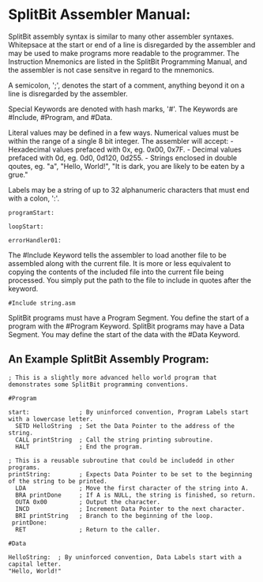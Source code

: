 # SplitBit Assembler Manual:

SplitBit assembly syntax is similar to many other assembler syntaxes. Whitepsace at the start or end of a line is disregarded by the assembler and may be used to make programs more readable to the programmer. The Instruction Mnemonics are listed in the SplitBit Programming Manual, and the assembler is not case sensitve in regard to the mnemonics.

A semicolon, ';', denotes the start of a comment, anything beyond it on a line is disregarded by the assembler.

Special Keywords are denoted with hash marks, '#'. The Keywords are #Include, #Program, and #Data.

Literal values may be defined in a few ways. Numerical values must be within the range of a single 8 bit integer.
The assembler will accept:
    - Hexadecimal values prefaced with 0x, eg. 0x00, 0x7F.
    - Decimal values prefaced with 0d, eg. 0d0, 0d120, 0d255.
    - Strings enclosed in double qoutes, eg. "a", "Hello, World!", "It is dark, you are likely to be eaten by a grue."


Labels may be a string of up to 32 alphanumeric characters that must end with a colon, ':'.

```
programStart:

loopStart:

errorHandler01:
```


The #Include Keyword tells the assembler to load another file to be assembled along with the current file. It is more or less equivalent to copying the contents of the included file into the current file being processed. You simply put the path to the file to include in quotes after the keyword.

```
#Include string.asm
```

SplitBit programs must have a Program Segment. You define the start of a program with the #Program Keyword.
SplitBit programs may have a Data Segment. You may define the start of the data with the #Data Keyword.

## An Example SplitBit Assembly Program:

```
; This is a slightly more advanced hello world program that demonstrates some SplitBit programming conventions.

#Program

start:              ; By uninforced convention, Program Labels start with a lowercase letter.
  SETD HelloString  ; Set the Data Pointer to the address of the string.
  CALL printString  ; Call the string printing subroutine.
  HALT              ; End the program.

; This is a reusable subroutine that could be includedd in other programs.
printString:        ; Expects Data Pointer to be set to the beginning of the string to be printed.
  LDA               ; Move the first character of the string into A.
  BRA printDone     ; If A is NULL, the string is finished, so return.
  OUTA 0x00         ; Output the character.
  INCD              ; Increment Data Pointer to the next character.
  BRI printString   ; Branch to the beginning of the loop.
 printDone:
  RET               ; Return to the caller.

#Data

HelloString:  ; By uninforced convention, Data Labels start with a capital letter.
"Hello, World!"
```


